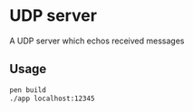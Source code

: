 # UDP server

A UDP server which echos received messages

## Usage

```sh
pen build
./app localhost:12345
```
